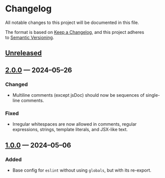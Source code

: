<!-- markdownlint-disable MD024 -->
# Changelog

All notable changes to this project will be documented in this file.

The format is based on [Keep a Changelog](https://keepachangelog.com), and this project adheres to [Semantic Versioning](https://semver.org).

## [Unreleased]

## [2.0.0] — 2024–05–26

### Changed

- Multiline comments (except jsDoc) should now be sequences of single-line comments.

### Fixed

- Irregular whitespaces are now allowed in comments, regular expressions, strings, template literals, and JSX-like text.

## [1.0.0] — 2024–05–06

### Added

- Base config for `eslint` without using `globals`, but with its re-export.

[Unreleased]: https://github.com/firefoxic/codeguide/compare/v2.0.0...HEAD
[2.0.0]: https://github.com/firefoxic/codeguide/compare/v1.0.0...v2.0.0
[1.0.0]: https://github.com/firefoxic/codeguide/releases/tag/v1.0.0
